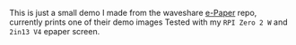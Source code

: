 This is just a small demo I made from the waveshare [e-Paper](https://github.com/waveshareteam/e-Paper/) repo, currently prints one of their demo images
Tested with my `RPI Zero 2 W` and `2in13 V4` epaper screen.
